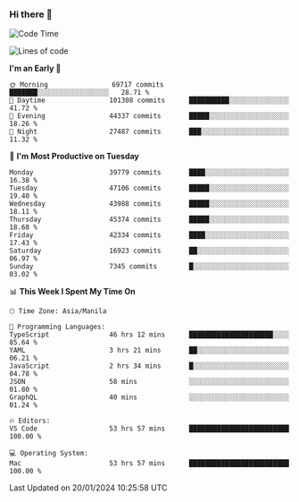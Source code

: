 ### Hi there 👋

<!--START_SECTION:waka-->
![Code Time](http://img.shields.io/badge/Code%20Time-4%2C763%20hrs%2049%20mins-blue)

![Lines of code](https://img.shields.io/badge/From%20Hello%20World%20I%27ve%20Written-109.2%20million%20lines%20of%20code-blue)

**I'm an Early 🐤** 

```text
🌞 Morning                69717 commits       ███████░░░░░░░░░░░░░░░░░░   28.71 % 
🌆 Daytime                101308 commits      ██████████░░░░░░░░░░░░░░░   41.72 % 
🌃 Evening                44337 commits       █████░░░░░░░░░░░░░░░░░░░░   18.26 % 
🌙 Night                  27487 commits       ███░░░░░░░░░░░░░░░░░░░░░░   11.32 % 
```
📅 **I'm Most Productive on Tuesday** 

```text
Monday                   39779 commits       ████░░░░░░░░░░░░░░░░░░░░░   16.38 % 
Tuesday                  47106 commits       █████░░░░░░░░░░░░░░░░░░░░   19.40 % 
Wednesday                43988 commits       █████░░░░░░░░░░░░░░░░░░░░   18.11 % 
Thursday                 45374 commits       █████░░░░░░░░░░░░░░░░░░░░   18.68 % 
Friday                   42334 commits       ████░░░░░░░░░░░░░░░░░░░░░   17.43 % 
Saturday                 16923 commits       ██░░░░░░░░░░░░░░░░░░░░░░░   06.97 % 
Sunday                   7345 commits        █░░░░░░░░░░░░░░░░░░░░░░░░   03.02 % 
```


📊 **This Week I Spent My Time On** 

```text
🕑︎ Time Zone: Asia/Manila

💬 Programming Languages: 
TypeScript               46 hrs 12 mins      █████████████████████░░░░   85.64 % 
YAML                     3 hrs 21 mins       ██░░░░░░░░░░░░░░░░░░░░░░░   06.21 % 
JavaScript               2 hrs 34 mins       █░░░░░░░░░░░░░░░░░░░░░░░░   04.78 % 
JSON                     58 mins             ░░░░░░░░░░░░░░░░░░░░░░░░░   01.80 % 
GraphQL                  40 mins             ░░░░░░░░░░░░░░░░░░░░░░░░░   01.24 % 

🔥 Editors: 
VS Code                  53 hrs 57 mins      █████████████████████████   100.00 % 

💻 Operating System: 
Mac                      53 hrs 57 mins      █████████████████████████   100.00 % 
```


 Last Updated on 20/01/2024 10:25:58 UTC
<!--END_SECTION:waka-->


<!--
**rad182/rad182** is a ✨ _special_ ✨ repository because its `README.md` (this file) appears on your GitHub profile.

Here are some ideas to get you started:

- 🔭 I’m currently working on ...
- 🌱 I’m currently learning ...
- 👯 I’m looking to collaborate on ...
- 🤔 I’m looking for help with ...
- 💬 Ask me about ...
- 📫 How to reach me: ...
- 😄 Pronouns: ...
- ⚡ Fun fact: ...
-->
